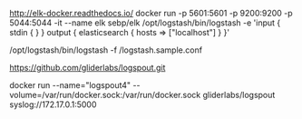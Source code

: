 http://elk-docker.readthedocs.io/
docker run -p 5601:5601 -p 9200:9200 -p 5044:5044 -it --name elk sebp/elk
/opt/logstash/bin/logstash -e 'input { stdin { } } output { elasticsearch { hosts => ["localhost"] } }'

/opt/logstash/bin/logstash -f /logstash.sample.conf

https://github.com/gliderlabs/logspout.git

docker run --name="logspout4"     --volume=/var/run/docker.sock:/var/run/docker.sock     gliderlabs/logspout     syslog://172.17.0.1:5000



